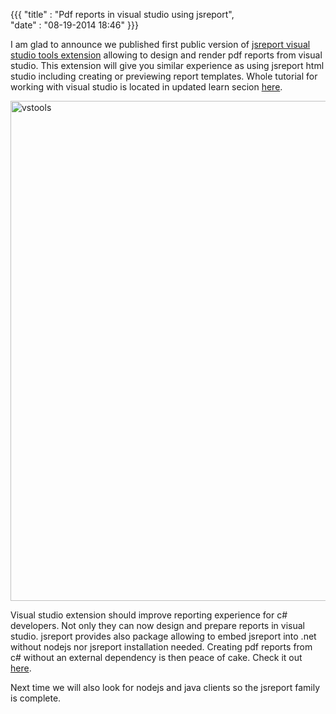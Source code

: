 ﻿{{{
    "title"    : "Pdf reports in visual studio using jsreport",  
    "date"     : "08-19-2014 18:46"
}}}

I am glad to announce we published first public version of [jsreport visual studio tools extension](http://visualstudiogallery.msdn.microsoft.com/b684060e-5785-461f-832a-ffb0243a3874) allowing to design and render pdf reports from visual studio. This extension will give you similar experience as using jsreport html studio including creating or previewing report templates. Whole tutorial for working with visual studio is located in updated learn secion [here](http://jsreport.net/learn/visual-studio-extension).

<a href="http://jsreport.net/img/vstools-1.png" target="_blank">
<img src="http://jsreport.net/img/vstools-1.png" alt="vstools" style="width: 800px;"/>
</a>

Visual studio extension should improve reporting experience for c# developers. Not only they can now design and prepare reports in visual studio. jsreport provides also package allowing to embed jsreport into .net without nodejs nor jsreport installation needed. Creating pdf reports from c# without an external dependency is then peace of cake. Check it out [here](http://jsreport.net/learn/net-embedded).

Next time we will also look for nodejs and java clients so the jsreport family is complete.




